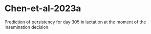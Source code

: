 # Chen-et-al-2023a
Prediction of persistency for day 305 in lactation at the moment of the insemination decision
